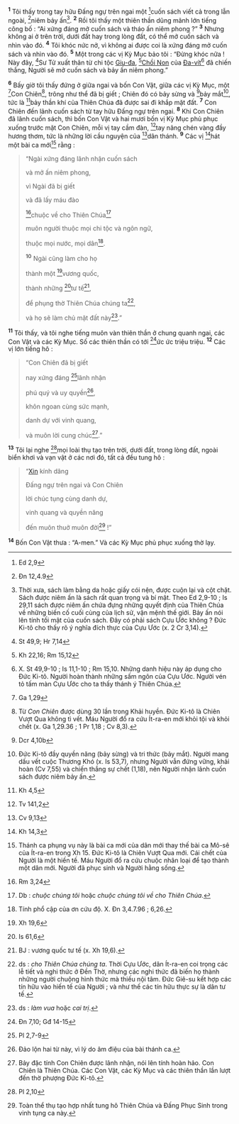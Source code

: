 <sup><b>1</b></sup> Tôi thấy trong tay hữu Đấng ngự trên ngai một [^1@-af871a3a-336f-45f0-98c0-17acfd29da95]cuốn sách viết cả trong lẫn ngoài, [^2@-af871a3a-336f-45f0-98c0-17acfd29da95]niêm bảy ấn[^1-af871a3a-336f-45f0-98c0-17acfd29da95]. <sup><b>2</b></sup> Rồi tôi thấy một thiên thần dũng mãnh lớn tiếng công bố : “Ai xứng đáng mở cuốn sách và tháo ấn niêm phong ?” <sup><b>3</b></sup> Nhưng không ai ở trên trời, dưới đất hay trong lòng đất, có thể mở cuốn sách và nhìn vào đó. <sup><b>4</b></sup> Tôi khóc nức nở, vì không ai được coi là xứng đáng mở cuốn sách và nhìn vào đó. <sup><b>5</b></sup> Một trong các vị Kỳ Mục bảo tôi : “Đừng khóc nữa ! Này đây, [^3@-af871a3a-336f-45f0-98c0-17acfd29da95]Sư Tử xuất thân từ chi tộc [Giu-đa](), [^4@-af871a3a-336f-45f0-98c0-17acfd29da95][Chồi Non]() của [Đa-vít]()[^2-af871a3a-336f-45f0-98c0-17acfd29da95] đã chiến thắng, Người sẽ mở cuốn sách và bảy ấn niêm phong.”

<sup><b>6</b></sup> Bấy giờ tôi thấy đứng ở giữa ngai và bốn Con Vật, giữa các vị Kỳ Mục, một [^5@-af871a3a-336f-45f0-98c0-17acfd29da95]Con Chiên[^3-af871a3a-336f-45f0-98c0-17acfd29da95], trông như thể đã bị giết ; Chiên đó có bảy sừng và [^6@-af871a3a-336f-45f0-98c0-17acfd29da95]bảy mắt[^4-af871a3a-336f-45f0-98c0-17acfd29da95], tức là [^7@-af871a3a-336f-45f0-98c0-17acfd29da95]bảy thần khí của Thiên Chúa đã được sai đi khắp mặt đất. <sup><b>7</b></sup> Con Chiên đến lãnh cuốn sách từ tay hữu Đấng ngự trên ngai. <sup><b>8</b></sup> Khi Con Chiên đã lãnh cuốn sách, thì bốn Con Vật và hai mươi bốn vị Kỳ Mục phủ phục xuống trước mặt Con Chiên, mỗi vị tay cầm đàn, [^8@-af871a3a-336f-45f0-98c0-17acfd29da95]tay nâng chén vàng đầy hương thơm, tức là những lời cầu nguyện của [^9@-af871a3a-336f-45f0-98c0-17acfd29da95]dân thánh. <sup><b>9</b></sup> Các vị [^10@-af871a3a-336f-45f0-98c0-17acfd29da95]hát một bài ca mới[^5-af871a3a-336f-45f0-98c0-17acfd29da95] rằng :

> “Ngài xứng đáng lãnh nhận cuốn sách
>
> và mở ấn niêm phong,
>
> vì Ngài đã bị giết
>
> và đã lấy máu đào
>
> [^11@-af871a3a-336f-45f0-98c0-17acfd29da95]chuộc về cho Thiên Chúa[^6-af871a3a-336f-45f0-98c0-17acfd29da95]
>
> muôn người thuộc mọi chi tộc và ngôn ngữ,
>
> thuộc mọi nước, mọi dân[^7-af871a3a-336f-45f0-98c0-17acfd29da95].
>
> <sup><b>10</b></sup> Ngài cũng làm cho họ
>
> thành một [^12@-af871a3a-336f-45f0-98c0-17acfd29da95]vương quốc,
>
> thành những [^13@-af871a3a-336f-45f0-98c0-17acfd29da95]tư tế[^8-af871a3a-336f-45f0-98c0-17acfd29da95],
>
> để phụng thờ Thiên Chúa chúng ta[^9-af871a3a-336f-45f0-98c0-17acfd29da95],
>
> và họ sẽ làm chủ mặt đất này[^10-af871a3a-336f-45f0-98c0-17acfd29da95].”

<sup><b>11</b></sup> Tôi thấy, và tôi nghe tiếng muôn vàn thiên thần ở chung quanh ngai, các Con Vật và các Kỳ Mục. Số các thiên thần có tới [^14@-af871a3a-336f-45f0-98c0-17acfd29da95]ức ức triệu triệu. <sup><b>12</b></sup> Các vị lớn tiếng hô :

> “Con Chiên đã bị giết
>
> nay xứng đáng [^15@-af871a3a-336f-45f0-98c0-17acfd29da95]lãnh nhận
>
> phú quý và uy quyền[^11-af871a3a-336f-45f0-98c0-17acfd29da95],
>
> khôn ngoan cùng sức mạnh,
>
> danh dự với vinh quang,
>
> và muôn lời cung chúc[^12-af871a3a-336f-45f0-98c0-17acfd29da95].”

<sup><b>13</b></sup> Tôi lại nghe [^16@-af871a3a-336f-45f0-98c0-17acfd29da95]mọi loài thụ tạo trên trời, dưới đất, trong lòng đất, ngoài biển khơi và vạn vật ở các nơi đó, tất cả đều tung hô :

> “[Xin]() kính dâng
>
> Đấng ngự trên ngai và Con Chiên
>
> lời chúc tụng cùng danh dự,
>
> vinh quang và quyền năng
>
> đến muôn thuở muôn đời[^13-af871a3a-336f-45f0-98c0-17acfd29da95] !”

<sup><b>14</b></sup> Bốn Con Vật thưa : “A-men.” Và các Kỳ Mục phủ phục xuống thờ lạy.

[^1-af871a3a-336f-45f0-98c0-17acfd29da95]: Thời xưa, sách làm bằng da hoặc giấy cói nện, được cuộn lại và cột chặt. Sách được niêm ấn là sách rất quan trọng và bí mật. Theo Ed 2,9-10 ; Is 29,11 sách được niêm ấn chứa đựng những quyết định của Thiên Chúa về những biến cố cuối cùng của lịch sử, vận mệnh thế giới. Bảy ấn nói lên tính tối mật của cuốn sách. Đây có phải sách Cựu Ước không ? Đức Ki-tô cho thấy rõ ý nghĩa đích thực của Cựu Ước (x. 2 Cr 3,14).
[^2-af871a3a-336f-45f0-98c0-17acfd29da95]: X. St 49,9-10 ; Is 11,1-10 ; Rm 15,10. Những danh hiệu này áp dụng cho Đức Ki-tô. Người hoàn thành những sấm ngôn của Cựu Ước. Người vén tỏ tấm màn Cựu Ước cho ta thấy thánh ý Thiên Chúa.
[^3-af871a3a-336f-45f0-98c0-17acfd29da95]: Từ *Con Chiên* được dùng 30 lần trong Khải huyền. Đức Ki-tô là Chiên Vượt Qua không tì vết. Máu Người đổ ra cứu Ít-ra-en mới khỏi tội và khỏi chết (x. Ga 1,29.36 ; 1 Pr 1,18 ; Cv 8,3).
[^4-af871a3a-336f-45f0-98c0-17acfd29da95]: Đức Ki-tô đầy quyền năng (bảy sừng) và tri thức (bảy mắt). Người mang dấu vết cuộc Thương Khó (x. Is 53,7), nhưng Người vẫn đứng vững, khải hoàn (Cv 7,55) và chiến thắng sự chết (1,18), nên Người nhận lãnh cuốn sách được niêm bảy ấn.
[^5-af871a3a-336f-45f0-98c0-17acfd29da95]: Thánh ca phụng vụ này là bài ca mới của dân mới thay thế bài ca Mô-sê của Ít-ra-en trong Xh 15. Đức Ki-tô là Chiên Vượt Qua mới. Cái chết của Người là một hiến tế. Máu Người đổ ra cứu chuộc nhân loại để tạo thành một dân mới. Người đã phục sinh và Người hằng sống.
[^6-af871a3a-336f-45f0-98c0-17acfd29da95]: Db : *chuộc chúng tôi* hoặc *chuộc chúng tôi về cho Thiên Chúa*.
[^7-af871a3a-336f-45f0-98c0-17acfd29da95]: Tính phổ cập của ơn cứu độ. X. Đn 3,4.7.96 ; 6,26.
[^8-af871a3a-336f-45f0-98c0-17acfd29da95]: BJ : vương quốc tư tế (x. Xh 19,6).
[^9-af871a3a-336f-45f0-98c0-17acfd29da95]: ds : *cho Thiên Chúa chúng ta*. Thời Cựu Ước, dân Ít-ra-en coi trọng các lễ tiết và nghi thức ở Đền Thờ, nhưng các nghi thức đã biến họ thành những người chuộng hình thức mà thiếu nội tâm. Đức Giê-su kết hợp các tín hữu vào hiến tế của Người ; và như thế các tín hữu thực sự là dân tư tế.
[^10-af871a3a-336f-45f0-98c0-17acfd29da95]: ds : *làm vua* hoặc *cai trị*.
[^11-af871a3a-336f-45f0-98c0-17acfd29da95]: Đảo lộn hai từ này, vì lý do âm điệu của bài thánh ca.
[^12-af871a3a-336f-45f0-98c0-17acfd29da95]: Bảy đặc tính Con Chiên được lãnh nhận, nói lên tính hoàn hảo. Con Chiên là Thiên Chúa. Các Con Vật, các Kỳ Mục và các thiên thần lần lượt đến thờ phượng Đức Ki-tô.
[^13-af871a3a-336f-45f0-98c0-17acfd29da95]: Toàn thể thụ tạo hợp nhất tung hô Thiên Chúa và Đấng Phục Sinh trong vinh tụng ca này.
[^1@-af871a3a-336f-45f0-98c0-17acfd29da95]: Ed 2,9
[^2@-af871a3a-336f-45f0-98c0-17acfd29da95]: Đn 12,4.9
[^3@-af871a3a-336f-45f0-98c0-17acfd29da95]: St 49,9; Hr 7,14
[^4@-af871a3a-336f-45f0-98c0-17acfd29da95]: Kh 22,16; Rm 15,12
[^5@-af871a3a-336f-45f0-98c0-17acfd29da95]: Ga 1,29
[^6@-af871a3a-336f-45f0-98c0-17acfd29da95]: Dcr 4,10b
[^7@-af871a3a-336f-45f0-98c0-17acfd29da95]: Kh 4,5
[^8@-af871a3a-336f-45f0-98c0-17acfd29da95]: Tv 141,2
[^9@-af871a3a-336f-45f0-98c0-17acfd29da95]: Cv 9,13
[^10@-af871a3a-336f-45f0-98c0-17acfd29da95]: Kh 14,3
[^11@-af871a3a-336f-45f0-98c0-17acfd29da95]: Rm 3,24
[^12@-af871a3a-336f-45f0-98c0-17acfd29da95]: Xh 19,6
[^13@-af871a3a-336f-45f0-98c0-17acfd29da95]: Is 61,6
[^14@-af871a3a-336f-45f0-98c0-17acfd29da95]: Đn 7,10; Gđ 14-15
[^15@-af871a3a-336f-45f0-98c0-17acfd29da95]: Pl 2,7-9
[^16@-af871a3a-336f-45f0-98c0-17acfd29da95]: Pl 2,10